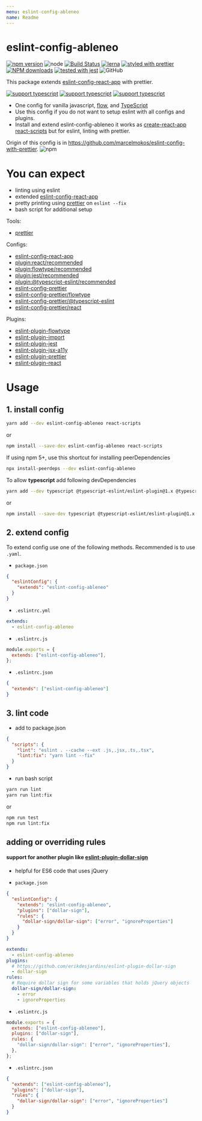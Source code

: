 ```yaml
---
menu: eslint-config-ableneo
name: Readme
---
```


# eslint-config-ableneo

[![npm version](https://img.shields.io/npm/v/eslint-config-ableneo.svg?style=flat)](https://www.npmjs.com/package/eslint-config-ableneo)
![node](https://img.shields.io/node/v/eslint-config-ableneo.svg)
[![Build Status](https://travis-ci.org/ableneo/modules.svg?branch=master)](https://travis-ci.org/ableneo/modules/packages/eslint-config-ableneo)
[![lerna](https://img.shields.io/badge/maintained%20with-lerna-cc00ff.svg)](https://lernajs.io/)
[![styled with prettier](https://img.shields.io/badge/styled_with-prettier-ff69b4.svg)](https://github.com/prettier/prettier)
[![NPM downloads](https://img.shields.io/npm/dt/eslint-config-ableneo.svg)](https://www.npmjs.com/package/eslint-config-ableneo)
[![tested with jest](https://img.shields.io/badge/tested_with-jest-99424f.svg)](https://github.com/facebook/jest)
![GitHub](https://img.shields.io/github/license/ableneo/modules.svg)

This package extends [eslint-config-react-app](https://github.com/facebook/create-react-app/blob/master/packages/eslint-config-react-app/index.js) with prettier.

[![support typescript](https://img.shields.io/badge/support-typescript-blue.svg)](https://www.typescriptlang.org/)
[![support typescript](https://img.shields.io/badge/support-flow-yellow.svg)](https://flow.org)
[![support typescript](https://img.shields.io/badge/uses-prettier-ff69b4.svg)](https://flow.org)

- One config for vanilla javascript, [flow](https://flow.org/), and [TypeScript](https://www.typescriptlang.org/)
- Use this config if you do not want to setup eslint with all configs and plugins.
- Install and extend eslint-config-ableneo it works as [create-react-app react-scripts](https://github.com/facebookincubator/create-react-app) but for eslint, linting with prettier.

Origin of this config is in https://github.com/marcelmokos/eslint-config-with-prettier.
![npm](https://img.shields.io/npm/dt/eslint-config-with-prettier.svg)

# You can expect

- linting using eslint
- extended [eslint-config-react-app](https://github.com/facebook/create-react-app/blob/master/packages/eslint-config-react-app/index.js)
- pretty printing using [prettier](https://www.npmjs.com/package/prettier) on `eslint --fix`
- bash script for additional setup

Tools:

- [prettier](https://www.npmjs.com/package/prettier)

Configs:

- [eslint-config-react-app](https://github.com/facebook/create-react-app/tree/master/packages/eslint-config-react-app)
- [plugin:react/recommended](https://github.com/yannickcr/eslint-plugin-react)
- [plugin:flowtype/recommended](https://github.com/gajus/eslint-plugin-flowtype)
- [plugin:jest/recommended](https://www.npmjs.com/package/eslint-plugin-jest)
- [plugin:@typescript-eslint/recommended](https://github.com/typescript-eslint/typescript-eslint/tree/master/packages/eslint-plugin)
- [eslint-config-prettier](https://github.com/prettier/eslint-config-prettier)
- [eslint-config-prettier/flowtype](https://github.com/gajus/eslint-plugin-flowtype)
- [eslint-config-prettier/@typescript-eslint](https://github.com/typescript-eslint/typescript-eslint)
- [eslint-config-prettier/react](https://github.com/yannickcr/eslint-plugin-react)

Plugins:

- [eslint-plugin-flowtype](https://www.npmjs.com/package/eslint-plugin-flowtype)
- [eslint-plugin-import](https://www.npmjs.com/package/eslint-plugin-import)
- [eslint-plugin-jest](https://www.npmjs.com/package/eslint-plugin-jest)
- [eslint-plugin-jsx-a11y](https://www.npmjs.com/package/eslint-plugin-jsx-a11y)
- [eslint-plugin-prettier](https://www.npmjs.com/package/eslint-plugin-prettier)
- [eslint-plugin-react](https://www.npmjs.com/package/eslint-plugin-react)

# Usage

## 1. install config

```bash
yarn add --dev eslint-config-ableneo react-scripts
```

or

```bash
npm install --save-dev eslint-config-ableneo react-scripts
```

If using npm 5+, use this shortcut for installing peerDependencies

```bash
npx install-peerdeps --dev eslint-config-ableneo
```

To allow **typescript** add following devDependencies

```bash
yarn add --dev typescript @typescript-eslint/eslint-plugin@1.x @typescript-eslint/parser@1.x
```

or

```bash
npm install --save-dev typescript @typescript-eslint/eslint-plugin@1.x @typescript-eslint/parser@1.x
```

## 2. extend config

To extend config use one of the following methods. Recommended is to use `.yaml`.

- `package.json`

```json
{
  "eslintConfig": {
    "extends": "eslint-config-ableneo"
  }
}
```

- `.eslintrc.yml`

```yaml
extends:
  - eslint-config-ableneo
```

- `.eslintrc.js`

```js
module.exports = {
  extends: ["eslint-config-ableneo"],
};
```

- `.eslintrc.json`

```json
{
  "extends": ["eslint-config-ableneo"]
}
```

## 3. lint code

- add to package.json

```json
{
  "scripts": {
    "lint": "eslint . --cache --ext .js,.jsx,.ts,.tsx",
    "lint:fix": "yarn lint --fix"
  }
}
```

- run bash script

```bash
yarn run lint
yarn run lint:fix
```

or

```bash
npm run test
npm run lint:fix
```

## adding or overriding rules

#### support for another plugin like [eslint-plugin-dollar-sign](https://www.npmjs.com/package/eslint-plugin-dollar-sign)

- helpful for ES6 code that uses jQuery

- `package.json`

```json
{
  "eslintConfig": {
    "extends": "eslint-config-ableneo",
    "plugins": ["dollar-sign"],
    "rules": {
      "dollar-sign/dollar-sign": ["error", "ignoreProperties"]
    }
  }
}
```

```yaml
extends:
  - eslint-config-ableneo
plugins:
  # https://github.com/erikdesjardins/eslint-plugin-dollar-sign
  - dollar-sign
rules:
  # Require dollar sign for some variables that holds jQuery objects
  dollar-sign/dollar-sign:
    - error
    - ignoreProperties
```

- `.eslintrc.js`

```js
module.exports = {
  extends: ["eslint-config-ableneo"],
  plugins: ["dollar-sign"],
  rules: {
    "dollar-sign/dollar-sign": ["error", "ignoreProperties"],
  },
};
```

- `.eslintrc.json`

```json
{
  "extends": ["eslint-config-ableneo"],
  "plugins": ["dollar-sign"],
  "rules": {
    "dollar-sign/dollar-sign": ["error", "ignoreProperties"]
  }
}
```
